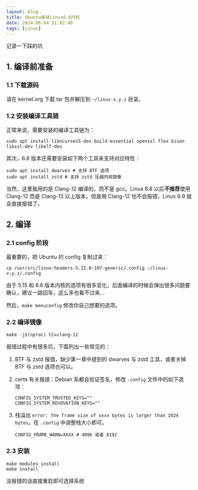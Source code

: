 ```yaml
---
layout: blog
title: Ubuntu编译Linux6.8内核
date: 2024-06-04 21:02:40
tags: [Linux]
---
```


记录一下踩的坑

## 1. 编译前准备

### 1.1 下载源码

请在 kernel.org 下载 tar 包并解压到 `~/linux-x.y.z` 目录。

### 1.2 安装编译工具链

正常来说，需要安装的编译工具链为：

```shell
sudo apt install libncurses5-dev build-essential openssl flex bison libssl-dev libelf-dev
```

其次，6.8 版本还需要安装如下两个工具来支持对应特性：

```
sudo apt install dwarves # 支持 BTF 选项
sudo apt install zstd # 支持 zstd 压缩内核镜像
```

当然，这里我用的是 Clang-12 编译的，而不是 gcc。Linux 6.8 以后**不推荐**使用 Clang-12 而是 Clang-13 以上版本，但是用 Clang-12 也不会报错，Linux 6.9 就会直接报错了。

## 2. 编译

### 2.1 config 阶段

最重要的，把 Ubuntu 的 config 复制过来：

```
cp /usr/src/linux-headers-5.15.0-107-generic/.config ~/linux-x.y.z/.config
```

由于 5.15 和 6.8 版本内核的选项有很多变化，后面编译的时候会弹出很多问题要确认，建议一路回车，这么多也看不过来...

然后，`make menuconfig` 修改你自己想要的选项。

### 2.2 编译镜像

```
make -j$(nproc) CC=clang-12
```

报错过程中有很多坑，下面列出一些常见的：

1. BTF 与 zstd 报错，缺少第一章中提到的 dwarves 与 zstd 工具，或者关掉 BTF 与 zstd 选项也可以。

2. certs 有关报错：Debian 系都会验证签名，修改 `.config` 文件中的如下选项：

   ```
   CONFIG_SYSTEM_TRUSTED_KEYS=""
   CONFIG_SYSTEM_REVOVATION_KEYS=""
   ```

3. 栈溢出 `error: the frame size of xxxx bytes is larger than 1024 bytes`。在 `.config` 中调整栈大小即可。

   ```
   CONFIG_FRAME_WARN=XXXX # 4096 或者 8192
   ```

### 2.3 安装

```
make modules_install
make install
```

没报错的话直接重启即可选择系统

